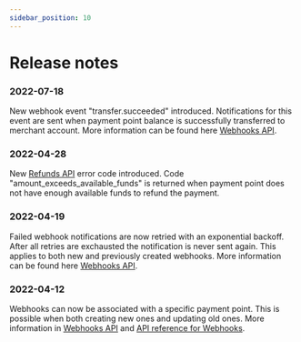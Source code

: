 ```yaml
---
sidebar_position: 10
---
```


# Release notes

### 2022-07-18
New webhook event "transfer.succeeded" introduced. Notifications for this event are sent when payment point balance is successfully transferred to merchant account. More information can be found here [Webhooks API](/docs/webhooks#transfers).

### 2022-04-28
New [Refunds API](/docs/payments-refunds/error-codes#refunds) error code introduced. Code "amount_exceeds_available_funds" is returned when payment point does not have enough available funds to refund the payment.

### 2022-04-19
Failed webhook notifications are now retried with an exponential backoff. After all retries are exchausted the notification is never sent again. This applies to both new and previously created webhooks. More information can be found here [Webhooks API](/docs/webhooks#requirements-and-limitations).

### 2022-04-12
Webhooks can now be associated with a specific payment point. This is possible when both creating new ones and updating old ones. More information in [Webhooks API](/docs/webhooks#webhooks-for-specific-payment-points) and [API reference for Webhooks](https://developer.mobilepay.dk/product/).